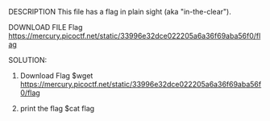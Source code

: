 DESCRIPTION
This file has a flag in plain sight (aka "in-the-clear").

DOWNLOAD FILE
Flag 
https://mercury.picoctf.net/static/33996e32dce022205a6a36f69aba56f0/flag

SOLUTION:
1. Download Flag
$wget https://mercury.picoctf.net/static/33996e32dce022205a6a36f69aba56f0/flag

2. print the flag
$cat flag

